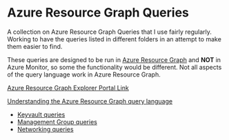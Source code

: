 # Azure Resource Graph Queries
A collection on Azure Resource Graph Queries that I use fairly regularly. Working to have the queries listed in different folders in an attempt to make them easier to find.

These queries are designed to be run in [Azure Resource Graph](https://docs.microsoft.com/en-us/azure/governance/resource-graph/overview) and **NOT** in Azure Monitor, so some the functionality would be different. Not all aspects of the query language work in Azure Resource Graph.

[Azure Resource Graph Explorer Portal Link](https://portal.azure.com/#blade/HubsExtension/ArgQueryBlade)

[Understanding the Azure Resource Graph query language](https://docs.microsoft.com/en-us/azure/governance/resource-graph/concepts/query-language)

- [Keyvault queries](https://github.com/fskelly/azure-resource-graph/blob/f8ae4428c0c8371d04ef45c65ef53fdd9a3f624d/keyVaults)
- [Management Group queries](https://github.com/fskelly/azure-resource-graph/blob/d2d469fdefb9722fdfc60b422fffe48d15f1dcb3/managementGroups/managementGroups.md)
- [Networking queries](networking\neworking.md)